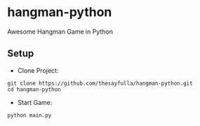 # hangman-python
Awesome Hangman Game in Python 


## Setup

- Clone Project:
```shell
git clone https://github.com/thesayfulla/hangman-python.git
cd hangman-python
```

- Start Game:
```shell
python main.py
```
